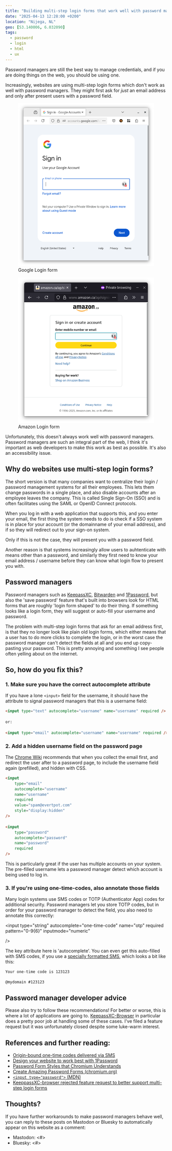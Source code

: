 ```yaml
---
title: "Building multi-step login forms that work well with password managers"
date: "2025-04-13 12:28:00 +0200"
location: "Nijega, NL"
geo: [53.140006, 6.032090]
tags:
  - password
  - login
  - html
  - ux
---
```


Password managers are still the best way to manage credentials, and if you
are doing things on the web, you should be using one.

Increasingly, websites are using multi-step login forms which don't work as
well with password managers. They might first ask for _just_ an email address
and only after present users with a password field.

<figure>
  <img src="/assets/posts/login-forms/google-login.png" class="fill-width" />
  <figcaption>Google Login form</figcaption>
</figure>

<figure>
  <img src="/assets/posts/login-forms/amazon-login.png" class="fill-width" />
  <figcaption>Amazon Login form</figcaption>
</figure>

Unfortunately, this doesn't always work well with password managers. Password
managers are such an integral part of the web, I think it's important as
web developers to make this work as best as possible. It's also an
accessibility issue.

Why do websites use multi-step login forms?
---------------------------------------------

The short version is that many companies want to centralize their login /
password management systems for all their employees. This lets them change
passwords in a single place, and also disable accounts after an employee
leaves the company. This is called Single Sign-On (SSO) and is often facilitates
using the SAML or OpenID Connect protocols.

When you log in with a web application that supports this, and you enter
your email, the first thing the system needs to do is check if a SSO system
is in place for your account (or the domainname of your email address), and
if so they will redirect out to your sign-on system.

Only if this is not the case, they will present you with a password field.

Another reason is that systems increasingly allow users to auhtenticate with
means other than a password, and similarly they first need to know your
email address / username before they can know what login flow to present you
with.


Password managers
-----------------

Password managers such as [KeepassXC][1], [Bitwarden][2] and [1Password][3],
but also the 'save password' feature that's built into browsers look for
HTML forms that are roughly 'login form shaped' to do their thing. If something
looks like a login form, they will suggest or auto-fill your username and
password.

The problem with multi-step login forms that ask for an email address first,
is that they no longer look like plain old login forms, which either means
that a user has to do more clicks to complete the login, or in the worst
case the password manager can't detect the fields at all and you end up
copy-pasting your password. This is pretty annoying and something I see people
often yelling about on the internet.

So, how do you fix this?
------------------------

### 1. Make sure you have the correct autocomplete attribute

If you have a lone `<input>` field for the username, it should have the
attribute to signal password managers that this is a username field:

```html
<input type="text" autocomplete="username" name="username" required />

or:

<input type="email" autocomplete="username" name="username" required />
```

### 2. Add a hidden username field on the password page

The [Chrome Wiki][4] recommends that when you collect the email first, and
redirect the user after to a password page, to include the username
field again (prefilled), and hidden with CSS.


```html
<input
    type="email"
    autocomplete="username"
    name="username"
    required
    value="spam@evertpot.com"
    style="display:hidden"
/>

<input
    type="password"
    autocomplete="password"
    name="password"
    required
/>
```

This is particularly great if the user has multiple accounts on your system.
The pre-filled username lets a password manager detect which account is
being used to log in.

### 3. If you're using one-time-codes, also annotate those fields

Many login systems use SMS codes or TOTP (Authenticator App) codes for
additional security. Password managers let you store TOTP codes, but in order
for your password manager to detect the field, you also need to annotate this
correctly:

<input
    type="string"
    autocomplete="one-time-code"
    name="otp"
    required
    pattern="0-9{6}"
    inputmode="numeric"

/>

The key attribute here is 'autocomplete'. You can even get this auto-filled
with SMS codes, if you use a [specially formatted SMS][6], which looks a bit
like this:

```
Your one-time code is 123123

@mydomain #123123
```

Password manager developer advice
---------------------------------

Please also try to follow these recommendations! For better or worse, this
is where a lot of applications are going to. [KeepassXC-Browser][5] in
particular does a pretty poor job at handling some of these cases. I've filed
a feature request but it was unfortunately closed despite some luke-warm interest.

References and further reading:
-------------------------------

* [Origin-bound one-time codes delivered via SMS][6]
* [Design your website to work best with 1Password][7]
* [Password Form Styles that Chromium Understands][4]
* [Create Amazing Password Forms (chromium.org)][9]
* [`<input type="password">` (MDN)][10]
* [KeeppassXC-browser rejected feature request to better support multi-step login forms][8]

Thoughts?
---------

If you have further workarounds to make password managers behave well, you
can reply to these posts on Mastodon or Bluesky to automatically appear on this
website as a comment:

* Mastodon: <#>
* Bluesky: <#>


[1]: https://keepassxc.org/
[2]: https://bitwarden.com/
[3]: https://1password.com/
[4]: https://www.chromium.org/developers/design-documents/form-styles-that-chromium-understands/
[5]: https://github.com/keepassxreboot/keepassxc-browser
[6]: https://wicg.github.io/sms-one-time-codes/
[7]: https://developer.1password.com/docs/web/compatible-website-design/
[8]: https://github.com/keepassxreboot/keepassxc-browser/issues/2436
[9]: https://www.chromium.org/developers/design-documents/create-amazing-password-forms/
[10]: https://developer.mozilla.org/en-US/docs/Web/HTML/Reference/Elements/input/password

